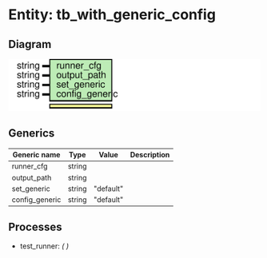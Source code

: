 # Entity: tb_with_generic_config
## Diagram
![Diagram](tb_with_generic_config.svg "Diagram")
## Generics
| Generic name   | Type   | Value     | Description |
| -------------- | ------ | --------- | ----------- |
| runner_cfg     | string |           |             |
| output_path    | string |           |             |
| set_generic    | string | "default" |             |
| config_generic | string | "default" |             |
## Processes
- test_runner: _(  )_


